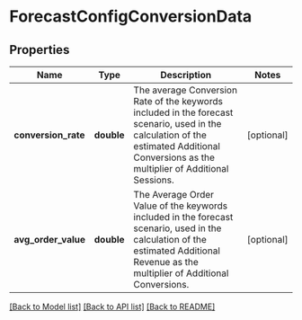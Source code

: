# ForecastConfigConversionData

## Properties
Name | Type | Description | Notes
------------ | ------------- | ------------- | -------------
**conversion_rate** | **double** | The average Conversion Rate of the keywords included in the forecast scenario, used in the calculation of the estimated Additional Conversions as the multiplier of Additional Sessions. | [optional] 
**avg_order_value** | **double** | The Average Order Value of the keywords included in the forecast scenario, used in the calculation of the estimated Additional Revenue as the multiplier of Additional Conversions. | [optional] 

[[Back to Model list]](../../README.md#documentation-for-models) [[Back to API list]](../../README.md#documentation-for-api-endpoints) [[Back to README]](../../README.md)

